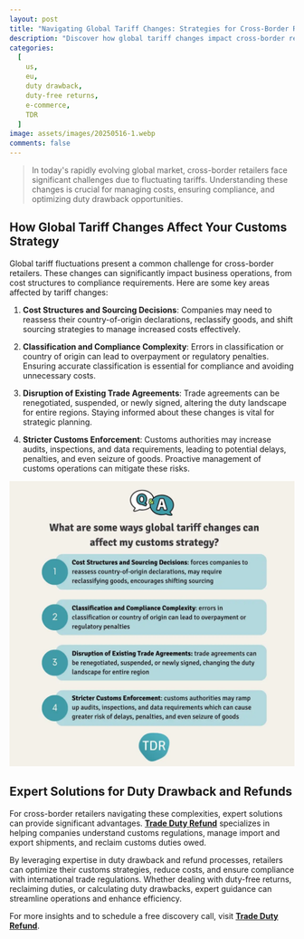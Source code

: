 ```yaml
---
layout: post
title: "Navigating Global Tariff Changes: Strategies for Cross-Border Retailers"
description: "Discover how global tariff changes impact cross-border retailers and strategies to manage customs duties and compliance effectively."
categories:
  [
    us,
    eu,
    duty drawback,
    duty-free returns,
    e-commerce,
    TDR
  ]
image: assets/images/20250516-1.webp
comments: false
---
```

> In today's rapidly evolving global market, cross-border retailers face significant challenges due to fluctuating tariffs. Understanding these changes is crucial for managing costs, ensuring compliance, and optimizing duty drawback opportunities.

## How Global Tariff Changes Affect Your Customs Strategy

Global tariff fluctuations present a common challenge for cross-border retailers. These changes can significantly impact business operations, from cost structures to compliance requirements. Here are some key areas affected by tariff changes:

1. **Cost Structures and Sourcing Decisions**: Companies may need to reassess their country-of-origin declarations, reclassify goods, and shift sourcing strategies to manage increased costs effectively.

2. **Classification and Compliance Complexity**: Errors in classification or country of origin can lead to overpayment or regulatory penalties. Ensuring accurate classification is essential for compliance and avoiding unnecessary costs.

3. **Disruption of Existing Trade Agreements**: Trade agreements can be renegotiated, suspended, or newly signed, altering the duty landscape for entire regions. Staying informed about these changes is vital for strategic planning.

4. **Stricter Customs Enforcement**: Customs authorities may increase audits, inspections, and data requirements, leading to potential delays, penalties, and even seizure of goods. Proactive management of customs operations can mitigate these risks.

![What are some ways global tariff changes can affect my customs strategy?](/assets/images/20250516-2.webp)

## Expert Solutions for Duty Drawback and Refunds

For cross-border retailers navigating these complexities, expert solutions can provide significant advantages. [**Trade Duty Refund**](https://tradedutyrefund.com?utm_source=Blog&utm_medium=Article&utm_campaign=20250516Article) specializes in helping companies understand customs regulations, manage import and export shipments, and reclaim customs duties owed.

By leveraging expertise in duty drawback and refund processes, retailers can optimize their customs strategies, reduce costs, and ensure compliance with international trade regulations. Whether dealing with duty-free returns, reclaiming duties, or calculating duty drawbacks, expert guidance can streamline operations and enhance efficiency.

For more insights and to schedule a free discovery call, visit [**Trade Duty Refund**](https://tradedutyrefund.com/make-an-appointment.html?utm_source=Blog&utm_medium=Article&utm_campaign=20250516Article).